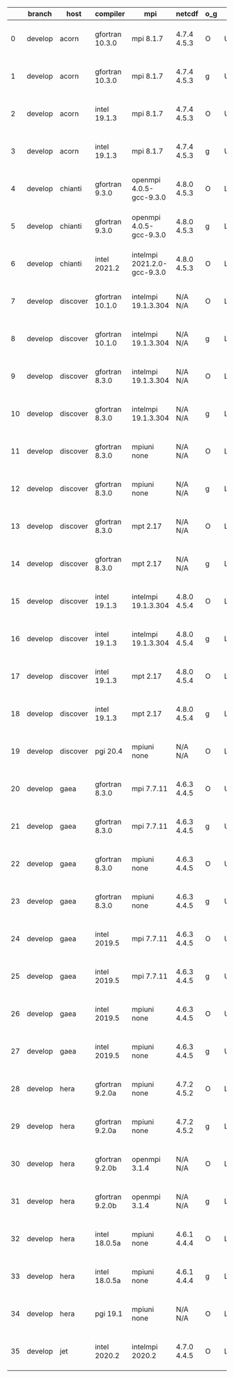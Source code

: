 |    | branch   | host     | compiler        | mpi                         | netcdf      | o_g   | os     | build   | u_pass   | u_fail   | s_pass   | s_fail   | e_pass   | e_fail   | nuopc_pass   | nuopc_fail   | artifacts_hash                                                                                                                                                        | modified                  |
|----|----------|----------|-----------------|-----------------------------|-------------|-------|--------|---------|----------|----------|----------|----------|----------|----------|--------------|--------------|-----------------------------------------------------------------------------------------------------------------------------------------------------------------------|---------------------------|
|  0 | develop  | acorn    | gfortran 10.3.0 | mpi 8.1.7                   | 4.7.4 4.5.3 | O     | Unicos | fail    | fail     | fail     | fail     | fail     | fail     | fail     | 0            | 50           | [artifacts](https://github.com/esmf-org/esmf-test-artifacts/tree/aead36ffc51013c01041a464a24f53c45942aa8f/develop/acorn/gfortran/10.3.0/O/mpi/8.1.7)                  | 2022-06-04 01:22:12 +0000 |
|  1 | develop  | acorn    | gfortran 10.3.0 | mpi 8.1.7                   | 4.7.4 4.5.3 | g     | Unicos | fail    | fail     | fail     | fail     | fail     | fail     | fail     | 0            | 50           | [artifacts](https://github.com/esmf-org/esmf-test-artifacts/tree/ebe141a1bcebe80f0e4ac58d7746300ad5cdaac1/develop/acorn/gfortran/10.3.0/g/mpi/8.1.7)                  | 2022-06-04 01:24:13 +0000 |
|  2 | develop  | acorn    | intel 19.1.3    | mpi 8.1.7                   | 4.7.4 4.5.3 | O     | Unicos | pass    | 13665    | 0        | 49       | 0        | 80       | 0        | 50           | 0            | [artifacts](https://github.com/esmf-org/esmf-test-artifacts/tree/9f6bf5e10c5e43f706817b7d5239ae3496949fee/develop/acorn/intel/19.1.3/O/mpi/8.1.7)                     | 2022-06-04 01:49:25 +0000 |
|  3 | develop  | acorn    | intel 19.1.3    | mpi 8.1.7                   | 4.7.4 4.5.3 | g     | Unicos | pass    | 13665    | 0        | 49       | 0        | 80       | 0        | 50           | 0            | [artifacts](https://github.com/esmf-org/esmf-test-artifacts/tree/ba23cd506d11ffb09ac6cdde561f72aa6712073a/develop/acorn/intel/19.1.3/g/mpi/8.1.7)                     | 2022-06-04 01:50:22 +0000 |
|  4 | develop  | chianti  | gfortran 9.3.0  | openmpi 4.0.5-gcc-9.3.0     | 4.8.0 4.5.3 | O     | Linux  | pass    | 13665    | 0        | 49       | 0        | 80       | 0        | 50           | 0            | [artifacts](https://github.com/esmf-org/esmf-test-artifacts/tree/fb8d45bf2f98761e17bea054ed1d51d31b3c8d1f/develop/chianti/gfortran/9.3.0/O/openmpi/4.0.5-gcc-9.3.0)   | 2022-06-04 01:54:19 -0400 |
|  5 | develop  | chianti  | gfortran 9.3.0  | openmpi 4.0.5-gcc-9.3.0     | 4.8.0 4.5.3 | g     | Linux  | pass    | 13665    | 0        | 49       | 0        | 80       | 0        | 50           | 0            | [artifacts](https://github.com/esmf-org/esmf-test-artifacts/tree/10d1049aac18a50190c33cfaf1381a3e4c888224/develop/chianti/gfortran/9.3.0/g/openmpi/4.0.5-gcc-9.3.0)   | 2022-06-04 03:46:26 -0400 |
|  6 | develop  | chianti  | intel 2021.2    | intelmpi 2021.2.0-gcc-9.3.0 | 4.8.0 4.5.3 | O     | Linux  | pass    | 13665    | 0        | 49       | 0        | 80       | 0        | 50           | 0            | [artifacts](https://github.com/esmf-org/esmf-test-artifacts/tree/1751c5e6c60cc188b745fe6ad03c8e7b48c0d27d/develop/chianti/intel/2021.2/O/intelmpi/2021.2.0-gcc-9.3.0) | 2022-06-04 02:48:28 -0400 |
|  7 | develop  | discover | gfortran 10.1.0 | intelmpi 19.1.3.304         | N/A N/A     | O     | Linux  | pass    | 13650    | 15       | 49       | 0        | 80       | 0        | 50           | 0            | [artifacts](https://github.com/esmf-org/esmf-test-artifacts/tree/5e9ba99b1f31d9e9f60b35f1729059d24feb56ee/develop/discover/gfortran/10.1.0/O/intelmpi/19.1.3.304)     | 2022-06-04 02:43:31 -0400 |
|  8 | develop  | discover | gfortran 10.1.0 | intelmpi 19.1.3.304         | N/A N/A     | g     | Linux  | pass    | 13650    | 15       | 49       | 0        | 80       | 0        | 50           | 0            | [artifacts](https://github.com/esmf-org/esmf-test-artifacts/tree/ddde021512b7a36f31ea59098ec9abf180029419/develop/discover/gfortran/10.1.0/g/intelmpi/19.1.3.304)     | 2022-06-04 03:20:18 -0400 |
|  9 | develop  | discover | gfortran 8.3.0  | intelmpi 19.1.3.304         | N/A N/A     | O     | Linux  | pass    | 13650    | 15       | 49       | 0        | 80       | 0        | 50           | 0            | [artifacts](https://github.com/esmf-org/esmf-test-artifacts/tree/339a8f2fda1f2075df65d71a5479456016d5b895/develop/discover/gfortran/8.3.0/O/intelmpi/19.1.3.304)      | 2022-06-04 02:32:31 -0400 |
| 10 | develop  | discover | gfortran 8.3.0  | intelmpi 19.1.3.304         | N/A N/A     | g     | Linux  | pass    | 13650    | 15       | 49       | 0        | 80       | 0        | 50           | 0            | [artifacts](https://github.com/esmf-org/esmf-test-artifacts/tree/4e83e7182b531e76b1c6e1d046df943808b300c0/develop/discover/gfortran/8.3.0/g/intelmpi/19.1.3.304)      | 2022-06-04 03:06:23 -0400 |
| 11 | develop  | discover | gfortran 8.3.0  | mpiuni none                 | N/A N/A     | O     | Linux  | pass    | 12142    | 0        | 8        | 0        | 43       | 0        | 0            | 50           | [artifacts](https://github.com/esmf-org/esmf-test-artifacts/tree/0192e2fd241202edd07a3e74c12561a3a9141afd/develop/discover/gfortran/8.3.0/O/mpiuni/none)              | 2022-06-04 02:29:32 -0400 |
| 12 | develop  | discover | gfortran 8.3.0  | mpiuni none                 | N/A N/A     | g     | Linux  | pass    | 12142    | 0        | 8        | 0        | 43       | 0        | 0            | 50           | [artifacts](https://github.com/esmf-org/esmf-test-artifacts/tree/8836f349c479502cb033ddb1432ad3f0ce1b27fb/develop/discover/gfortran/8.3.0/g/mpiuni/none)              | 2022-06-04 02:59:01 -0400 |
| 13 | develop  | discover | gfortran 8.3.0  | mpt 2.17                    | N/A N/A     | O     | Linux  | pass    | 13665    | 0        | 49       | 0        | 80       | 0        | 46           | 4            | [artifacts](https://github.com/esmf-org/esmf-test-artifacts/tree/aee091e4e52b10bf2a9cb4291110989b13e60ce3/develop/discover/gfortran/8.3.0/O/mpt/2.17)                 | 2022-06-04 02:32:01 -0400 |
| 14 | develop  | discover | gfortran 8.3.0  | mpt 2.17                    | N/A N/A     | g     | Linux  | pass    | 13665    | 0        | 49       | 0        | 80       | 0        | 46           | 4            | [artifacts](https://github.com/esmf-org/esmf-test-artifacts/tree/8836f349c479502cb033ddb1432ad3f0ce1b27fb/develop/discover/gfortran/8.3.0/g/mpt/2.17)                 | 2022-06-04 02:59:01 -0400 |
| 15 | develop  | discover | intel 19.1.3    | intelmpi 19.1.3.304         | 4.8.0 4.5.4 | O     | Linux  | pass    | 13665    | 0        | 49       | 0        | 80       | 0        | 50           | 0            | [artifacts](https://github.com/esmf-org/esmf-test-artifacts/tree/5e9ba99b1f31d9e9f60b35f1729059d24feb56ee/develop/discover/intel/19.1.3/O/intelmpi/19.1.3.304)        | 2022-06-04 02:43:31 -0400 |
| 16 | develop  | discover | intel 19.1.3    | intelmpi 19.1.3.304         | 4.8.0 4.5.4 | g     | Linux  | pass    | 13665    | 0        | 49       | 0        | 80       | 0        | 50           | 0            | [artifacts](https://github.com/esmf-org/esmf-test-artifacts/tree/4e83e7182b531e76b1c6e1d046df943808b300c0/develop/discover/intel/19.1.3/g/intelmpi/19.1.3.304)        | 2022-06-04 03:06:23 -0400 |
| 17 | develop  | discover | intel 19.1.3    | mpt 2.17                    | 4.8.0 4.5.4 | O     | Linux  | pass    | 13665    | 0        | 49       | 0        | 80       | 0        | 50           | 0            | [artifacts](https://github.com/esmf-org/esmf-test-artifacts/tree/292d92e0322bd6aae81ce566261e6052f7ade640/develop/discover/intel/19.1.3/O/mpt/2.17)                   | 2022-06-04 02:39:57 -0400 |
| 18 | develop  | discover | intel 19.1.3    | mpt 2.17                    | 4.8.0 4.5.4 | g     | Linux  | pass    | 13665    | 0        | 49       | 0        | 80       | 0        | 50           | 0            | [artifacts](https://github.com/esmf-org/esmf-test-artifacts/tree/4e83e7182b531e76b1c6e1d046df943808b300c0/develop/discover/intel/19.1.3/g/mpt/2.17)                   | 2022-06-04 03:06:23 -0400 |
| 19 | develop  | discover | pgi 20.4        | mpiuni none                 | N/A N/A     | O     | Linux  | pass    | 11516    | 626      | 6        | 2        | 40       | 3        | 0            | 50           | [artifacts](https://github.com/esmf-org/esmf-test-artifacts/tree/147e4c88fadb092c9bd2f11fdc23d886b0d9555d/develop/discover/pgi/20.4/O/mpiuni/none)                    | 2022-06-04 03:44:05 -0400 |
| 20 | develop  | gaea     | gfortran 8.3.0  | mpi 7.7.11                  | 4.6.3 4.4.5 | O     | Unicos | pass    | 13664    | 1        | 49       | 0        | 80       | 0        | 47           | 3            | [artifacts](https://github.com/esmf-org/esmf-test-artifacts/tree/4312e26da1233cabe5bea953873ccb6312019cdd/develop/gaea/gfortran/8.3.0/O/mpi/7.7.11)                   | 2022-06-04 02:00:09 -0400 |
| 21 | develop  | gaea     | gfortran 8.3.0  | mpi 7.7.11                  | 4.6.3 4.4.5 | g     | Unicos | pass    | 13664    | 1        | 49       | 0        | 80       | 0        | 47           | 3            | [artifacts](https://github.com/esmf-org/esmf-test-artifacts/tree/4c3818fa60633d0fc90a0906ddaeb339ef64eeeb/develop/gaea/gfortran/8.3.0/g/mpi/7.7.11)                   | 2022-06-04 03:48:01 -0400 |
| 22 | develop  | gaea     | gfortran 8.3.0  | mpiuni none                 | 4.6.3 4.4.5 | O     | Unicos | pass    | 12142    | 0        | 8        | 0        | 43       | 0        | 0            | 50           | [artifacts](https://github.com/esmf-org/esmf-test-artifacts/tree/8eb7d2f53af6e8102b841232f2638f04f882fa92/develop/gaea/gfortran/8.3.0/O/mpiuni/none)                  | 2022-06-04 01:38:46 -0400 |
| 23 | develop  | gaea     | gfortran 8.3.0  | mpiuni none                 | 4.6.3 4.4.5 | g     | Unicos | pass    | 12142    | 0        | 8        | 0        | 43       | 0        | 0            | 50           | [artifacts](https://github.com/esmf-org/esmf-test-artifacts/tree/1fb2dcb5427b99c4578f7aa13093aa2477d1652d/develop/gaea/gfortran/8.3.0/g/mpiuni/none)                  | 2022-06-04 03:19:42 -0400 |
| 24 | develop  | gaea     | intel 2019.5    | mpi 7.7.11                  | 4.6.3 4.4.5 | O     | Unicos | pass    | 13650    | 15       | 49       | 0        | 80       | 0        | 47           | 3            | [artifacts](https://github.com/esmf-org/esmf-test-artifacts/tree/88b53a37f2cb43053388fa017623afe94886b37d/develop/gaea/intel/2019.5/O/mpi/7.7.11)                     | 2022-06-04 02:51:56 -0400 |
| 25 | develop  | gaea     | intel 2019.5    | mpi 7.7.11                  | 4.6.3 4.4.5 | g     | Unicos | pass    | 13650    | 15       | 49       | 0        | 80       | 0        | 47           | 3            | [artifacts](https://github.com/esmf-org/esmf-test-artifacts/tree/64b4a35aa1ab1c5edb9fd9a1711ce467867a195d/develop/gaea/intel/2019.5/g/mpi/7.7.11)                     | 2022-06-04 04:00:58 -0400 |
| 26 | develop  | gaea     | intel 2019.5    | mpiuni none                 | 4.6.3 4.4.5 | O     | Unicos | pass    | 12127    | 15       | 8        | 0        | 43       | 0        | 0            | 50           | [artifacts](https://github.com/esmf-org/esmf-test-artifacts/tree/14a7dead6b72c89bc27efc44e7f2defdb1876f99/develop/gaea/intel/2019.5/O/mpiuni/none)                    | 2022-06-04 01:56:59 -0400 |
| 27 | develop  | gaea     | intel 2019.5    | mpiuni none                 | 4.6.3 4.4.5 | g     | Unicos | pass    | 12127    | 15       | 8        | 0        | 43       | 0        | 0            | 50           | [artifacts](https://github.com/esmf-org/esmf-test-artifacts/tree/5139e82ff7cd9a909dd1600cc621cf81c7b13333/develop/gaea/intel/2019.5/g/mpiuni/none)                    | 2022-06-04 03:50:02 -0400 |
| 28 | develop  | hera     | gfortran 9.2.0a | mpiuni none                 | 4.7.2 4.5.2 | O     | Linux  | pass    | 12142    | 0        | 8        | 0        | 43       | 0        | 0            | 50           | [artifacts](https://github.com/esmf-org/esmf-test-artifacts/tree/4e6c791a4d5a540a27a65dcc74283a8fca346f7f/develop/hera/gfortran/9.2.0a/O/mpiuni/none)                 | 2022-06-04 06:14:17 +0000 |
| 29 | develop  | hera     | gfortran 9.2.0a | mpiuni none                 | 4.7.2 4.5.2 | g     | Linux  | pass    | 12142    | 0        | 8        | 0        | 43       | 0        | 0            | 50           | [artifacts](https://github.com/esmf-org/esmf-test-artifacts/tree/4223b8e3643f314709bde16f7a95a5b77e77beb9/develop/hera/gfortran/9.2.0a/g/mpiuni/none)                 | 2022-06-04 06:28:20 +0000 |
| 30 | develop  | hera     | gfortran 9.2.0b | openmpi 3.1.4               | N/A N/A     | O     | Linux  | pass    | 13665    | 0        | 49       | 0        | 80       | 0        | 50           | 0            | [artifacts](https://github.com/esmf-org/esmf-test-artifacts/tree/3b52fe5b3dd18c5f43f1d730b0da8c41754ce4a4/develop/hera/gfortran/9.2.0b/O/openmpi/3.1.4)               | 2022-06-04 06:27:17 +0000 |
| 31 | develop  | hera     | gfortran 9.2.0b | openmpi 3.1.4               | N/A N/A     | g     | Linux  | pass    | 13665    | 0        | 49       | 0        | 80       | 0        | 50           | 0            | [artifacts](https://github.com/esmf-org/esmf-test-artifacts/tree/7249c3ad355976b5bdfba1c8ce54454c97153042/develop/hera/gfortran/9.2.0b/g/openmpi/3.1.4)               | 2022-06-04 06:35:04 +0000 |
| 32 | develop  | hera     | intel 18.0.5a   | mpiuni none                 | 4.6.1 4.4.4 | O     | Linux  | pass    | 12142    | 0        | 8        | 0        | 43       | 0        | 0            | 50           | [artifacts](https://github.com/esmf-org/esmf-test-artifacts/tree/3c9c5415615355df3bbabc3f2d6fc51e1606bbc9/develop/hera/intel/18.0.5a/O/mpiuni/none)                   | 2022-06-04 06:34:36 +0000 |
| 33 | develop  | hera     | intel 18.0.5a   | mpiuni none                 | 4.6.1 4.4.4 | g     | Linux  | pass    | 12142    | 0        | 8        | 0        | 43       | 0        | 0            | 50           | [artifacts](https://github.com/esmf-org/esmf-test-artifacts/tree/34e883c9ba864fe8ffb3eaa7ae69f68885d470e3/develop/hera/intel/18.0.5a/g/mpiuni/none)                   | 2022-06-04 06:44:53 +0000 |
| 34 | develop  | hera     | pgi 19.1        | mpiuni none                 | N/A N/A     | O     | Linux  | pass    | 11516    | 626      | 6        | 2        | 40       | 3        | 0            | 50           | [artifacts](https://github.com/esmf-org/esmf-test-artifacts/tree/25936241add1a7374f5dc95ebefa037c6ece9466/develop/hera/pgi/19.1/O/mpiuni/none)                        | 2022-06-04 07:21:04 +0000 |
| 35 | develop  | jet      | intel 2020.2    | intelmpi 2020.2             | 4.7.0 4.4.5 | O     | Linux  | pass    | pending  | pending  | pending  | pending  | pending  | pending  | pending      | pending      | [artifacts](https://github.com/esmf-org/esmf-test-artifacts/tree/06969eabbe23e8431b3b99999ef045f47e787d95/develop/jet/intel/2020.2/O/intelmpi/2020.2)                 | 2022-06-04 04:08:11 +0000 |